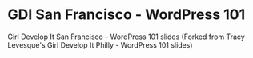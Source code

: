 GDI San Francisco - WordPress 101
=================

Girl Develop It San Francisco - WordPress 101 slides (Forked from Tracy Levesque's Girl Develop It Philly - WordPress 101 slides)
